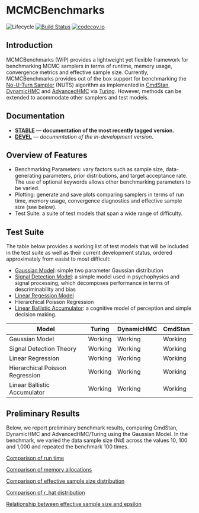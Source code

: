 # MCMCBenchmarks

![Lifecycle](https://img.shields.io/badge/lifecycle-experimental-orange.svg)<!--
![Lifecycle](https://img.shields.io/badge/lifecycle-maturing-blue.svg)
![Lifecycle](https://img.shields.io/badge/lifecycle-stable-green.svg)
![Lifecycle](https://img.shields.io/badge/lifecycle-retired-orange.svg)
![Lifecycle](https://img.shields.io/badge/lifecycle-archived-red.svg)
![Lifecycle](https://img.shields.io/badge/lifecycle-dormant-blue.svg) -->
[![Build Status](https://travis-ci.com/StatisticalRethinkingJulia/MCMCBenchmarks.jl.svg?branch=master)](https://travis-ci.com/StatisticalRethinkingJulia/MCMCBenchmarks.jl)
[![codecov.io](http://codecov.io/github/StatisticalRethinkingJulia/MCMCBenchmarks.jl/coverage.svg?branch=master)](http://codecov.io/github/StatisticalRethinkingJulia/MCMCBenchmarks.jl?branch=master)


## Introduction

MCMCBenchmarks (WIP) provides a lightweight yet flexible framework for benchmarking MCMC samplers in terms of runtime, memory usage, convergence metrics and effective sample size. Currently, MCMCBenchmarks provides out of the box support for benchmarking the [No-U-Turn Sampler](http://jmlr.org/papers/volume15/hoffman14a/hoffman14a.pdf) (NUTS) algorithm as implemented in [CmdStan](https://github.com/StanJulia/CmdStan.jl), [DynamicHMC](https://github.com/tpapp/DynamicHMC.jl) and [AdvancedHMC](https://github.com/TuringLang/AdvancedHMC.jl) via [Turing](https://github.com/TuringLang/Turing.jl). However, methods can be extended to acommodate other samplers and test models.

## Documentation

- [**STABLE**][docs-stable-url] &mdash; **documentation of the most recently tagged version.**
- [**DEVEL**][docs-dev-url] &mdash; *documentation of the in-development version.*

## Overview of Features
- Benchmarking Parameters: vary factors such as sample size, data-generating parameters, prior distributions, and target acceptance rate. The use of optional keywords allows other benchmarking parameters to be varied. 
- Plotting: generate and save plots comparing samplers in terms of run time, memory usage, convergence diagnostics and effective sample size (see below).
- Test Suite: a suite of test models that span a wide range of difficulty. 

## Test Suite 
The table below provides a working list of test models that will be included in the test suite as well as their current development status, ordered approximately from easist to most difficult:  

- [Gaussian Model](https://en.wikipedia.org/wiki/Normal_distribution): simple two parameter Gaussian distribution
- [Signal Detection Model](https://en.wikipedia.org/wiki/Detection_theory): a simple model used in psychophysics and signal processing, which decomposes performance in terms of descriminability and bias
- [Linear Regession Model](https://en.wikipedia.org/wiki/Linear_regression)
- Hierarchical Poisson Regression
- [Linear Ballistic Accumulator](https://s3.amazonaws.com/academia.edu.documents/38243618/The_simplest_complete_model_of_choice_response_time-_Linear_Ballistic_Accumulation.pdf?AWSAccessKeyId=AKIAIWOWYYGZ2Y53UL3A&Expires=1558170639&Signature=DucSUdy%2FFW1jFCZcsN%2FvZbAqsrk%3D&response-content-disposition=inline%3B%20filename%3DThe_simplest_complete_model_of_choice_re.pdf): a cognitive model of perception and simple decision making. 

| Model                           	| Turing  	| DynamicHMC 	| CmdStan 	|
|---------------------------------	|---------	|------------	|---------	|
| Gaussian Model                  	| Working 	| Working    	| Working 	|
| Signal Detection Theory         	| Working 	| Working    	| Working 	|
| Linear Regression               	| Working 	| Working    	| Working 	|
| Hierarchical Poisson Regression 	| Working   | Working    	| Working  	|
| Linear Ballistic Accumulator    	| Working 	| Working    	| Working 	|

## Preliminary Results

Below, we report preliminary benchmark results, comparing CmdStan, DynamicHMC and AdvancedHMC/Turing using the Gaussian Model. In the benchmark, we varied the data sample size (Nd) across the values 10, 100 and 1,000 and repeated the benchmark 100 times.  

[Comparison of run time](https://github.com/StatisticalRethinkingJulia/MCMCBenchmarks.jl/blob/master/Examples/Gaussian/results/summary_time.pdf)

[Comparison of memory allocations](https://github.com/StatisticalRethinkingJulia/MCMCBenchmarks.jl/blob/master/Examples/Gaussian/results/summary_allocations.pdf)

[Comparison of effective sample size distribution](https://github.com/StatisticalRethinkingJulia/MCMCBenchmarks.jl/blob/master/Examples/Gaussian/results/density_mu_ess.pdf)

[Comparison of r_hat distribution](https://github.com/StatisticalRethinkingJulia/MCMCBenchmarks.jl/blob/master/Examples/Gaussian/results/density_mu_r_hat.pdf)

[Relationship between effective sample size and epsilon](https://github.com/StatisticalRethinkingJulia/MCMCBenchmarks.jl/blob/master/Examples/Gaussian/results/scatter_epsilon_mu_ess.pdf)


[docs-dev-img]: https://img.shields.io/badge/docs-dev-blue.svg
[docs-dev-url]: https://statisticalrethinkingjulia.github.io/MCMCBenchmarks.jl/latest

[docs-stable-img]: https://img.shields.io/badge/docs-stable-blue.svg
[docs-stable-url]: https://statisticalrethinkingjulia.github.io/MCMCBenchmarks.jl/stable

